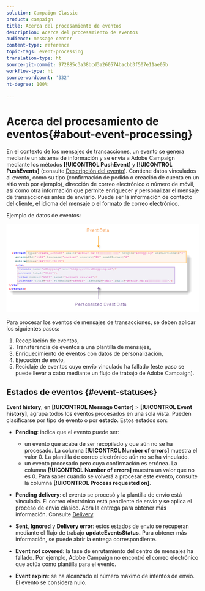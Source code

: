 ```yaml
---
solution: Campaign Classic
product: campaign
title: Acerca del procesamiento de eventos
description: Acerca del procesamiento de eventos
audience: message-center
content-type: reference
topic-tags: event-processing
translation-type: ht
source-git-commit: 972885c3a38bcd3a260574bacbb3f507e11ae05b
workflow-type: ht
source-wordcount: '332'
ht-degree: 100%

---
```



# Acerca del procesamiento de eventos{#about-event-processing}

En el contexto de los mensajes de transacciones, un evento se genera mediante un sistema de información y se envía a Adobe Campaign mediante los métodos **[!UICONTROL PushEvent]** y **[!UICONTROL PushEvents]** (consulte [Descripción del evento](../../message-center/using/event-description.md)). Contiene datos vinculados al evento, como su tipo (confirmación de pedido o creación de cuenta en un sitio web por ejemplo), dirección de correo electrónico o número de móvil, así como otra información que permite enriquecer y personalizar el mensaje de transacciones antes de enviarlo. Puede ser la información de contacto del cliente, el idioma del mensaje o el formato de correo electrónico.

Ejemplo de datos de eventos:

![](assets/messagecenter_events_request_001.png)

Para procesar los eventos de mensajes de transacciones, se deben aplicar los siguientes pasos:

1. Recopilación de eventos,
1. Transferencia de eventos a una plantilla de mensajes,
1. Enriquecimiento de eventos con datos de personalización,
1. Ejecución de envío,
1. Reciclaje de eventos cuyo envío vinculado ha fallado (este paso se puede llevar a cabo mediante un flujo de trabajo de Adobe Campaign).

## Estados de eventos {#event-statuses}

**Event history**, en **[!UICONTROL Message Center]** > **[!UICONTROL Event history]**, agrupa todos los eventos procesados en una sola vista. Pueden clasificarse por tipo de evento o por **estado**. Estos estados son:

* **Pending**: indica que el evento puede ser:

   * un evento que acaba de ser recopilado y que aún no se ha procesado. La columna **[!UICONTROL Number of errors]** muestra el valor 0. La plantilla de correo electrónico aún no se ha vinculado.
   * un evento procesado pero cuya confirmación es errónea. La columna **[!UICONTROL Number of errors]** muestra un valor que no es 0. Para saber cuándo se volverá a procesar este evento, consulte la columna **[!UICONTROL Process requested on]**.

* **Pending delivery**: el evento se procesó y la plantilla de envío está vinculada. El correo electrónico está pendiente de envío y se aplica el proceso de envío clásico. Abra la entrega para obtener más información. Consulte [Delivery](../../delivery/using/about-message-tracking.md).
* **Sent**, **Ignored** y **Delivery error**: estos estados de envío se recuperan mediante el flujo de trabajo **updateEventsStatus.** Para obtener más información, se puede abrir la entrega correspondiente.
* **Event not covered**: la fase de enrutamiento del centro de mensajes ha fallado. Por ejemplo, Adobe Campaign no encontró el correo electrónico que actúa como plantilla para el evento.
* **Event expire**: se ha alcanzado el número máximo de intentos de envío. El evento se considera nulo.

